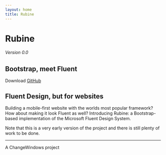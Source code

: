 ```yaml
---
layout: home
title: Rubine
---
```


<div class="content">
    <div class="container-fluid promotional-header text-center acrylic">
        <h1 class="display-1 brand">Rubine</h1>
        <h6>Version 0.0</h6>
        <h2>Bootstrap, meet Fluent</h2>
    </div>
    <div class="container">
        <div class="text-center">
            <a class="btn btn-light btn-lg btn-download disabled"><i class="fal fa-fw fa-arrow-to-bottom"></i> Download</a>
            <a class="btn btn-light btn-lg btn-download" href="https://github.com/Studio384/Rubine"><i class="fab fa-fw fa-github"></i> GitHub</a>
        </div>
        <h2>Fluent Design, but for websites</h2>
        <p class="lead">Building a mobile-first website with the worlds most popular framework? How about making it look Fluent as well? Introducing Rubine: a Bootstrap-based implementation of the Microsoft Fluent Design System.</p>
        <p>Note that this is a very early version of the project and there is still plenty of work to be done.</p>
        <hr />
        <p>A ChangeWindows project</p>
    </div>
</div>